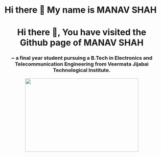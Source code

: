 # Hi there 👋 My name is MANAV SHAH
## 

<h1 align="center">Hi there  👋, You have visited the Github page of MANAV SHAH</h1>
<h3 align="center"> ~ a final year student pursuing a B.Tech in Electronics and Telecommunication Engineering from Veermata Jijabai Technological Institute.</h3>

<!--🖼️RICK-->
<p align="center">
<img src="https://tenor.com/wW3N.gif" height="240" width="370">

<!--
**manavshah-28/manavshah-28** is a ✨ _special_ ✨ repository because its `README.md` (this file) appears on your GitHub profile.

Here are some ideas to get you started:

- 🔭 I’m currently working on ...
- 🌱 I’m currently learning ...
- 👯 I’m looking to collaborate on ...
- 🤔 I’m looking for help with ...
- 💬 Ask me about ...
- 📫 How to reach me: ...
- 😄 Pronouns: ...
- ⚡ Fun fact: ...
-->
